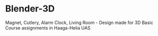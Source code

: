 # Blender-3D
Magnet, Cutlery, Alarm Clock, Living Room - Design made for 3D Basic Course assignments in Haaga-Helia UAS 

